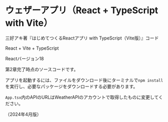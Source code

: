 # ウェザーアプリ（React + TypeScript with Vite）

三好アキ著『はじめてつくるReactアプリ with TypeScript（Vite版）』コード

React + Vite + TypeScript

Reactバージョン18

第2章完了時点のソースコードです。

アプリを起動するには、ファイルをダウンロード後にターミナルで`npm install`を実行し、必要なパッケージをダウンロードする必要があります。

`App.tsx`内のAPIのURLはWeatherAPIのアカウントで取得したものに変更してください。

（2024年4月版）
